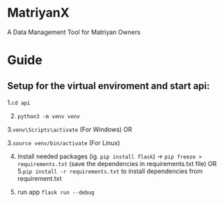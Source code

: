 # MatriyanX
 A Data Management Tool for Matriyan Owners
# Guide
## Setup for the virtual enviroment and start api:
1.`cd api`

2. `python3 -m venv venv`

3.`venv\Scripts\activate`  (For Windows)
                OR

3.`source venv/bin/activate` (For Linux)

4. Install needed packages (ig. `pip install flask`) -> `pip freeze > requirements.txt` (save the dependencies in requirements.txt file)
                OR
5.`pip install -r requirements.txt` to install dependencies from requirement.txt

6. run app `flask run --debug`





